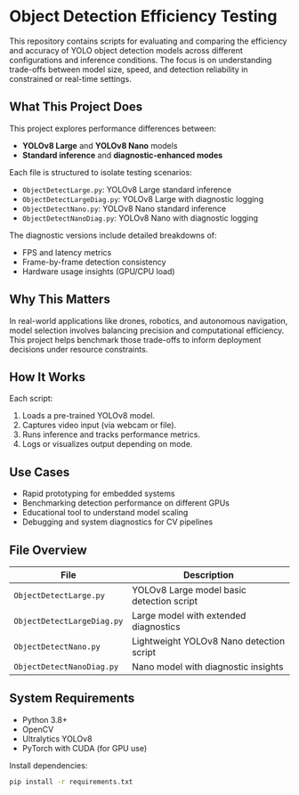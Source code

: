 # Object Detection Efficiency Testing

This repository contains scripts for evaluating and comparing the efficiency and accuracy of YOLO object detection models across different configurations and inference conditions. The focus is on understanding trade-offs between model size, speed, and detection reliability in constrained or real-time settings.

## What This Project Does

This project explores performance differences between:
- **YOLOv8 Large** and **YOLOv8 Nano** models
- **Standard inference** and **diagnostic-enhanced modes**

Each file is structured to isolate testing scenarios:
- `ObjectDetectLarge.py`: YOLOv8 Large standard inference
- `ObjectDetectLargeDiag.py`: YOLOv8 Large with diagnostic logging
- `ObjectDetectNano.py`: YOLOv8 Nano standard inference
- `ObjectDetectNanoDiag.py`: YOLOv8 Nano with diagnostic logging

The diagnostic versions include detailed breakdowns of:
- FPS and latency metrics
- Frame-by-frame detection consistency
- Hardware usage insights (GPU/CPU load)

## Why This Matters

In real-world applications like drones, robotics, and autonomous navigation, model selection involves balancing precision and computational efficiency. This project helps benchmark those trade-offs to inform deployment decisions under resource constraints.

## How It Works

Each script:
1. Loads a pre-trained YOLOv8 model.
2. Captures video input (via webcam or file).
3. Runs inference and tracks performance metrics.
4. Logs or visualizes output depending on mode.

## Use Cases

- Rapid prototyping for embedded systems
- Benchmarking detection performance on different GPUs
- Educational tool to understand model scaling
- Debugging and system diagnostics for CV pipelines

## File Overview

| File                    | Description                                      |
|-------------------------|--------------------------------------------------|
| `ObjectDetectLarge.py`  | YOLOv8 Large model basic detection script        |
| `ObjectDetectLargeDiag.py` | Large model with extended diagnostics         |
| `ObjectDetectNano.py`   | Lightweight YOLOv8 Nano detection script         |
| `ObjectDetectNanoDiag.py` | Nano model with diagnostic insights           |

## System Requirements

- Python 3.8+
- OpenCV
- Ultralytics YOLOv8
- PyTorch with CUDA (for GPU use)

Install dependencies:
```bash
pip install -r requirements.txt
